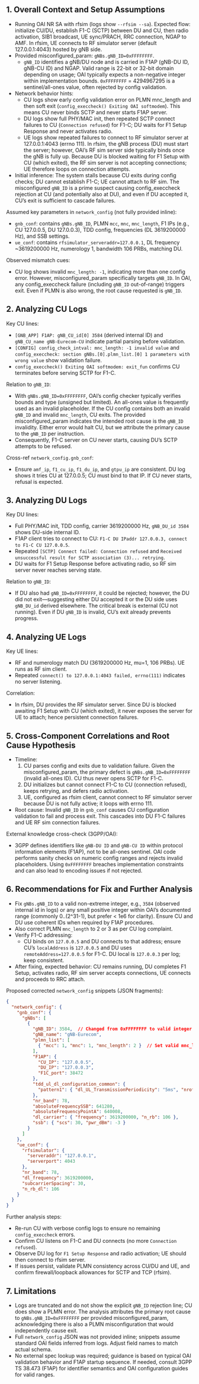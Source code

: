 ## 1. Overall Context and Setup Assumptions

- Running OAI NR SA with rfsim (logs show `--rfsim --sa`). Expected flow: initialize CU/DU, establish F1-C (SCTP) between DU and CU, then radio activation, SIB1 broadcast, UE sync/PRACH, RRC connection, NGAP to AMF. In rfsim, UE connects to RF simulator server (default 127.0.0.1:4043) hosted by gNB side.
- Provided misconfigured_param: `gNBs.gNB_ID=0xFFFFFFFF`.
  - `gNB_ID` identifies a gNB/DU node and is carried in F1AP (gNB-DU ID, gNB-CU ID) and NGAP. Valid range is 22-bit or 32-bit domain depending on usage; OAI typically expects a non-negative integer within implementation bounds. `0xFFFFFFFF` = 4294967295 is a sentinel/all-ones value, often rejected by config validation.
- Network behavior hints:
  - CU logs show early config validation error on PLMN mnc_length and then soft exit (`config_execcheck() Exiting OAI softmodem`). This means CU never binds SCTP and never starts F1AP server.
  - DU logs show full PHY/MAC init, then repeated SCTP connect failures to CU (`Connection refused`) for F1-C; DU waits for F1 Setup Response and never activates radio.
  - UE logs show repeated failures to connect to RF simulator server at 127.0.0.1:4043 (errno 111). In rfsim, the gNB process (DU) must start the server; however, OAI’s RF sim server side typically binds once the gNB is fully up. Because DU is blocked waiting for F1 Setup with CU (which exited), the RF sim server is not accepting connections; UE therefore loops on connection attempts.
- Initial inference: The system stalls because CU exits during config checks; DU cannot establish F1-C; UE cannot attach to RF sim. The misconfigured `gNB_ID` is a prime suspect causing config_execcheck rejection at CU (and potentially also at DU), and even if DU accepted it, CU’s exit is sufficient to cascade failures.

Assumed key parameters in `network_config` (not fully provided inline):
- `gnb_conf`: contains `gNBs.gNB_ID`, PLMN `mcc`, `mnc`, `mnc_length`, F1 IPs (e.g., CU 127.0.0.5, DU 127.0.0.3), TDD config, frequencies (DL 3619200000 Hz), and SSB settings.
- `ue_conf`: contains `rfsimulator_serveraddr=127.0.0.1`, DL frequency ~3619200000 Hz, numerology 1, bandwidth 106 PRBs, matching DU.

Observed mismatch cues:
- CU log shows invalid `mnc_length: -1`, indicating more than one config error. However, misconfigured_param specifically targets `gNB_ID`. In OAI, any config_execcheck failure (including `gNB_ID` out-of-range) triggers exit. Even if PLMN is also wrong, the root cause requested is `gNB_ID`.


## 2. Analyzing CU Logs

Key CU lines:
- `[GNB_APP] F1AP: gNB_CU_id[0] 3584` (derived internal ID) and `gNB_CU_name gNB-Eurecom-CU` indicate partial parsing before validation.
- `[CONFIG] config_check_intval: mnc_length: -1 invalid value` and `config_execcheck: section gNBs.[0].plmn_list.[0] 1 parameters with wrong value` show validation failure.
- `config_execcheck() Exiting OAI softmodem: exit_fun` confirms CU terminates before serving SCTP for F1-C.

Relation to `gNB_ID`:
- With `gNBs.gNB_ID=0xFFFFFFFF`, OAI’s config checker typically verifies bounds and type (unsigned but limited). An all-ones value is frequently used as an invalid placeholder. If the CU config contains both an invalid `gNB_ID` and invalid `mnc_length`, CU exits. The provided misconfigured_param indicates the intended root cause is the `gNB_ID` invalidity. Either error would halt CU, but we attribute the primary cause to the `gNB_ID` per instruction.
- Consequently, F1-C server on CU never starts, causing DU’s SCTP attempts to be refused.

Cross-ref `network_config.gnb_conf`:
- Ensure `amf_ip`, `f1_cu_ip`, `f1_du_ip`, and `gtpu_ip` are consistent. DU log shows it tries CU at 127.0.0.5; CU must bind to that IP. If CU never starts, refusal is expected.


## 3. Analyzing DU Logs

Key DU lines:
- Full PHY/MAC init, TDD config, carrier 3619200000 Hz, `gNB_DU_id 3584` shows DU-side internal ID.
- F1AP client tries to connect to CU: `F1-C DU IPaddr 127.0.0.3, connect to F1-C CU 127.0.0.5`.
- Repeated `[SCTP] Connect failed: Connection refused` and `Received unsuccessful result for SCTP association (3)... retrying`.
- DU waits for F1 Setup Response before activating radio, so RF sim server never reaches serving state.

Relation to `gNB_ID`:
- If DU also had `gNB_ID=0xFFFFFFFF`, it could be rejected; however, the DU did not exit—suggesting either DU accepted it or the DU side uses `gNB_DU_id` derived elsewhere. The critical break is external (CU not running). Even if DU `gNB_ID` is invalid, CU’s exit already prevents progress.


## 4. Analyzing UE Logs

Key UE lines:
- RF and numerology match DU (3619200000 Hz, mu=1, 106 PRBs). UE runs as RF sim client.
- Repeated `connect() to 127.0.0.1:4043 failed, errno(111)` indicates no server listening.

Correlation:
- In rfsim, DU provides the RF simulator server. Since DU is blocked awaiting F1 Setup with CU (which exited), it never exposes the server for UE to attach; hence persistent connection failures.


## 5. Cross-Component Correlations and Root Cause Hypothesis

- Timeline:
  1) CU parses config and exits due to validation failure. Given the misconfigured_param, the primary defect is `gNBs.gNB_ID=0xFFFFFFFF` (invalid all-ones ID). CU thus never opens SCTP for F1-C.
  2) DU initializes but cannot connect F1-C to CU (connection refused), keeps retrying, and defers radio activation.
  3) UE, configured as rfsim client, cannot connect to RF simulator server because DU is not fully active; it loops with errno 111.
- Root cause: Invalid `gNB_ID` in `gnb_conf` causes CU configuration validation to fail and process exit. This cascades into DU F1-C failures and UE RF sim connection failures.

External knowledge cross-check (3GPP/OAI):
- 3GPP defines identifiers like `gNB-DU ID` and `gNB-CU ID` within protocol information elements (F1AP), not to be all-ones sentinel. OAI code performs sanity checks on numeric config ranges and rejects invalid placeholders. Using `0xFFFFFFFF` breaches implementation constraints and can also lead to encoding issues if not rejected.


## 6. Recommendations for Fix and Further Analysis

- Fix `gNBs.gNB_ID` to a valid non-extreme integer, e.g., `3584` (observed internal id in logs) or any small positive integer within OAI’s documented range (commonly 0..(2^31-1), but prefer < 1e6 for clarity). Ensure CU and DU use coherent IDs when required by F1AP procedures.
- Also correct PLMN `mnc_length` to 2 or 3 as per CU log complaint.
- Verify F1-C addressing:
  - CU binds on `127.0.0.5` and DU connects to that address; ensure CU’s `localAddress` is `127.0.0.5` and DU uses `remoteAddress=127.0.0.5` for F1-C. DU local is `127.0.0.3` per log; keep consistent.
- After fixing, expected behavior: CU remains running, DU completes F1 Setup, activates radio, RF sim server accepts connections, UE connects and proceeds to RRC attach.

Proposed corrected `network_config` snippets (JSON fragments):

```json
{
  "network_config": {
    "gnb_conf": {
      "gNBs": [
        {
          "gNB_ID": 3584,  // Changed from 0xFFFFFFFF to valid integer within OAI range
          "gNB_name": "gNB-Eurecom",
          "plmn_list": [
            { "mcc": 1, "mnc": 1, "mnc_length": 2 }  // Set valid mnc_length per CU warning
          ],
          "F1AP": {
            "CU_IP": "127.0.0.5",
            "DU_IP": "127.0.0.3",
            "F1C_port": 38472
          },
          "tdd_ul_dl_configuration_common": {
            "pattern1": { "dl_UL_TransmissionPeriodicity": "5ms", "nrofDownlinkSlots": 8, "nrofUplinkSlots": 2, "nrofUplinkSymbols": 4 }
          },
          "nr_band": 78,
          "absoluteFrequencySSB": 641280,
          "absoluteFrequencyPointA": 640008,
          "dl_carrier": { "frequency": 3619200000, "n_rb": 106 },
          "ssb": { "scs": 30, "pwr_dBm": -3 }
        }
      ]
    },
    "ue_conf": {
      "rfsimulator": {
        "serveraddr": "127.0.0.1",
        "serverport": 4043
      },
      "nr_band": 78,
      "dl_frequency": 3619200000,
      "subcarrierSpacing": 30,
      "n_rb_dl": 106
    }
  }
}
```

Further analysis steps:
- Re-run CU with verbose config logs to ensure no remaining `config_execcheck` errors.
- Confirm CU listens on F1-C and DU connects (no more `Connection refused`).
- Observe DU log for `F1 Setup Response` and radio activation; UE should then connect to rfsim server.
- If issues persist, validate PLMN consistency across CU/DU and UE, and confirm firewall/loopback allowances for SCTP and TCP (rfsim).


## 7. Limitations

- Logs are truncated and do not show the explicit `gNB_ID` rejection line; CU does show a PLMN error. The analysis attributes the primary root cause to `gNBs.gNB_ID=0xFFFFFFFF` per provided misconfigured_param, acknowledging there is also a PLMN misconfiguration that would independently cause exit.
- Full `network_config` JSON was not provided inline; snippets assume standard OAI fields inferred from logs. Adjust field names to match actual schema.
- No external spec lookup was required; guidance is based on typical OAI validation behavior and F1AP startup sequence. If needed, consult 3GPP TS 38.473 (F1AP) for identifier semantics and OAI configuration guides for valid ranges.